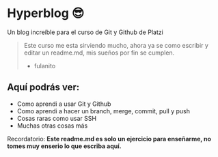 # Hyperblog 😎
Un blog increíble para el curso de Git y Github de Platzi

>Este curso me esta sirviendo mucho, ahora ya se como escribir y editar un readme.md, mis sueños por fin se cumplen.
> - fulanito

## Aquí podrás ver:

* Como aprendi a usar Git y Github
* Como aprendi a hacer un branch, merge, commit, pull y push
* Cosas raras como usar SSH
* Muchas otras cosas más 

Recordatorio: **Este readme.md es solo un ejercicio para enseñarme, no  tomes muy enserio lo que escriba aquí.**
